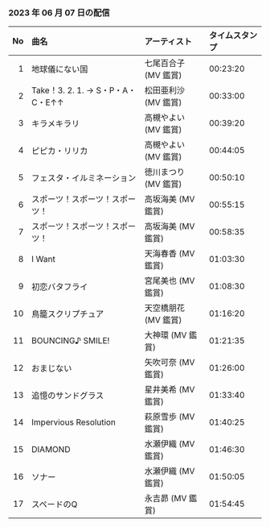 ﻿### 2023 年 06 月 07 日の配信
| No | 曲名 | アーティスト | タイムスタンプ |
| --: | :-- | :-- | :-- |
| 1 | 地球儀にない国 | 七尾百合子 (MV 鑑賞) | 00:23:20 |
| 2 | Take！3. 2. 1. → S・P・A・C・E↑↑ | 松田亜利沙 (MV 鑑賞) | 00:33:00 |
| 3 | キラメキラリ | 高槻やよい (MV 鑑賞) | 00:39:20 |
| 4 | ピピカ・リリカ | 高槻やよい (MV 鑑賞) | 00:44:05 |
| 5 | フェスタ・イルミネーション | 徳川まつり (MV 鑑賞) | 00:50:10 |
| 6 | スポーツ！スポーツ！スポーツ！ | 高坂海美 (MV 鑑賞) | 00:55:15 |
| 7 | スポーツ！スポーツ！スポーツ！ | 高坂海美 (MV 鑑賞) | 00:58:35 |
| 8 | I Want | 天海春香 (MV 鑑賞) | 01:03:30 |
| 9 | 初恋バタフライ | 宮尾美也 (MV 鑑賞) | 01:08:30 |
| 10 | 鳥籠スクリプチュア | 天空橋朋花 (MV 鑑賞) | 01:16:20 |
| 11 | BOUNCING♪ SMILE! | 大神環 (MV 鑑賞) | 01:21:35 |
| 12 | おまじない | 矢吹可奈 (MV 鑑賞) | 01:26:00 |
| 13 | 追憶のサンドグラス | 星井美希 (MV 鑑賞) | 01:33:40 |
| 14 | Impervious Resolution | 萩原雪歩 (MV 鑑賞) | 01:40:25 |
| 15 | DIAMOND | 水瀬伊織 (MV 鑑賞) | 01:46:30 |
| 16 | ソナー | 水瀬伊織 (MV 鑑賞) | 01:50:05 |
| 17 | スペードのQ | 永吉昴 (MV 鑑賞) | 01:54:45 |

